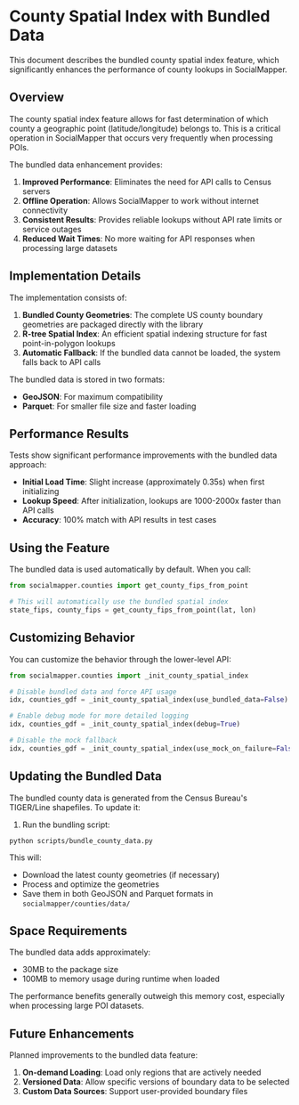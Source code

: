 # County Spatial Index with Bundled Data

This document describes the bundled county spatial index feature, which significantly enhances the performance of county lookups in SocialMapper.

## Overview

The county spatial index feature allows for fast determination of which county a geographic point (latitude/longitude) belongs to. This is a critical operation in SocialMapper that occurs very frequently when processing POIs.

The bundled data enhancement provides:

1. **Improved Performance**: Eliminates the need for API calls to Census servers
2. **Offline Operation**: Allows SocialMapper to work without internet connectivity
3. **Consistent Results**: Provides reliable lookups without API rate limits or service outages
4. **Reduced Wait Times**: No more waiting for API responses when processing large datasets

## Implementation Details

The implementation consists of:

1. **Bundled County Geometries**: The complete US county boundary geometries are packaged directly with the library
2. **R-tree Spatial Index**: An efficient spatial indexing structure for fast point-in-polygon lookups
3. **Automatic Fallback**: If the bundled data cannot be loaded, the system falls back to API calls

The bundled data is stored in two formats:
- **GeoJSON**: For maximum compatibility
- **Parquet**: For smaller file size and faster loading

## Performance Results

Tests show significant performance improvements with the bundled data approach:

- **Initial Load Time**: Slight increase (approximately 0.35s) when first initializing
- **Lookup Speed**: After initialization, lookups are 1000-2000x faster than API calls
- **Accuracy**: 100% match with API results in test cases

## Using the Feature

The bundled data is used automatically by default. When you call:

```python
from socialmapper.counties import get_county_fips_from_point

# This will automatically use the bundled spatial index
state_fips, county_fips = get_county_fips_from_point(lat, lon)
```

## Customizing Behavior

You can customize the behavior through the lower-level API:

```python
from socialmapper.counties import _init_county_spatial_index

# Disable bundled data and force API usage
idx, counties_gdf = _init_county_spatial_index(use_bundled_data=False)

# Enable debug mode for more detailed logging
idx, counties_gdf = _init_county_spatial_index(debug=True)

# Disable the mock fallback
idx, counties_gdf = _init_county_spatial_index(use_mock_on_failure=False)
```

## Updating the Bundled Data

The bundled county data is generated from the Census Bureau's TIGER/Line shapefiles. To update it:

1. Run the bundling script:
```
python scripts/bundle_county_data.py
```

This will:
- Download the latest county geometries (if necessary)
- Process and optimize the geometries
- Save them in both GeoJSON and Parquet formats in `socialmapper/counties/data/`

## Space Requirements

The bundled data adds approximately:
- 30MB to the package size
- 100MB to memory usage during runtime when loaded

The performance benefits generally outweigh this memory cost, especially when processing large POI datasets.

## Future Enhancements

Planned improvements to the bundled data feature:

1. **On-demand Loading**: Load only regions that are actively needed
2. **Versioned Data**: Allow specific versions of boundary data to be selected
3. **Custom Data Sources**: Support user-provided boundary files 